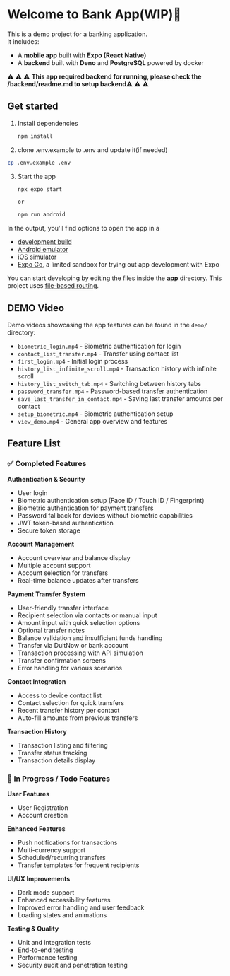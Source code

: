 # Welcome to Bank App(WIP)👋
This is a demo project for a banking application.  
It includes:  
- A **mobile app** built with **Expo (React Native)**  
- A **backend** built with **Deno** and **PostgreSQL** powered by docker
  
⚠️ ⚠️ ⚠️  **This app required backend for running, please check the /backend/readme.md to setup backend**⚠️ ⚠️ ⚠️ 

## Get started

1. Install dependencies

   ```bash
   npm install
   ```

2. clone .env.example to .env and update it(if needed)
```bash
cp .env.example .env
```

3. Start the app

   ```bash
   npx expo start

   or 

   npm run android
   ```

In the output, you'll find options to open the app in a

- [development build](https://docs.expo.dev/develop/development-builds/introduction/)
- [Android emulator](https://docs.expo.dev/workflow/android-studio-emulator/)
- [iOS simulator](https://docs.expo.dev/workflow/ios-simulator/)
- [Expo Go](https://expo.dev/go), a limited sandbox for trying out app development with Expo

You can start developing by editing the files inside the **app** directory. This project uses [file-based routing](https://docs.expo.dev/router/introduction).


## DEMO Video

Demo videos showcasing the app features can be found in the `demo/` directory:

- `biometric_login.mp4` - Biometric authentication for login
- `contact_list_transfer.mp4` - Transfer using contact list
- `first_login.mp4` - Initial login process
- `history_list_infinite_scroll.mp4` - Transaction history with infinite scroll
- `history_list_switch_tab.mp4` - Switching between history tabs
- `password_transfer.mp4` - Password-based transfer authentication
- `save_last_transfer_in_contact.mp4` - Saving last transfer amounts per contact
- `setup_biometric.mp4` - Biometric authentication setup
- `view_demo.mp4` - General app overview and features

## Feature List

### ✅ Completed Features

**Authentication & Security**
- User login
- Biometric authentication setup (Face ID / Touch ID / Fingerprint)
- Biometric authentication for payment transfers
- Password fallback for devices without biometric capabilities
- JWT token-based authentication
- Secure token storage

**Account Management**
- Account overview and balance display
- Multiple account support
- Account selection for transfers
- Real-time balance updates after transfers

**Payment Transfer System**
- User-friendly transfer interface
- Recipient selection via contacts or manual input
- Amount input with quick selection options
- Optional transfer notes
- Balance validation and insufficient funds handling
- Transfer via DuitNow or bank account
- Transaction processing with API simulation
- Transfer confirmation screens
- Error handling for various scenarios

**Contact Integration**
- Access to device contact list
- Contact selection for quick transfers
- Recent transfer history per contact
- Auto-fill amounts from previous transfers

**Transaction History**
- Transaction listing and filtering
- Transfer status tracking
- Transaction details display

### 🔄 In Progress / Todo Features

**User Features**
- User Registration
- Account creation

**Enhanced Features**
- Push notifications for transactions
- Multi-currency support
- Scheduled/recurring transfers
- Transfer templates for frequent recipients

**UI/UX Improvements**
- Dark mode support
- Enhanced accessibility features
- Improved error handling and user feedback
- Loading states and animations

**Testing & Quality**
- Unit and integration tests
- End-to-end testing
- Performance testing
- Security audit and penetration testing
